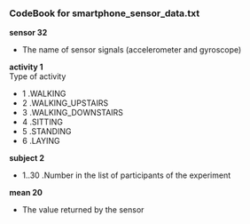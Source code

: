 ### CodeBook for smartphone_sensor_data.txt

**sensor    32**    
  *  The name of sensor signals (accelerometer and gyroscope)  
  
**activity  1**   
  Type of activity   
  *  1  .WALKING
  *  2  .WALKING_UPSTAIRS
  *  3  .WALKING_DOWNSTAIRS
  *  4  .SITTING
  *  5  .STANDING
  *  6  .LAYING
    
**subject 2**   
  *  1..30 .Number in the list of participants of the experiment   
  
**mean  20**   
  *  The value returned by the sensor




